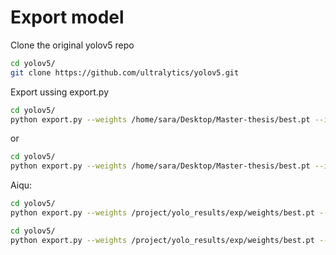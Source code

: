 # Export model 

Clone the original yolov5 repo
````bash
cd yolov5/
git clone https://github.com/ultralytics/yolov5.git
````
Export ussing export.py

````bash
cd yolov5/
python export.py --weights /home/sara/Desktop/Master-thesis/best.pt --include tflite
````
or
````bash
cd yolov5/
python export.py --weights /home/sara/Desktop/Master-thesis/best.pt --include onnx
````

Aiqu:
````bash
cd yolov5/
python export.py --weights /project/yolo_results/exp/weights/best.pt --include tflite
````
````bash
cd yolov5/
python export.py --weights /project/yolo_results/exp/weights/best.pt --include onnx
````

